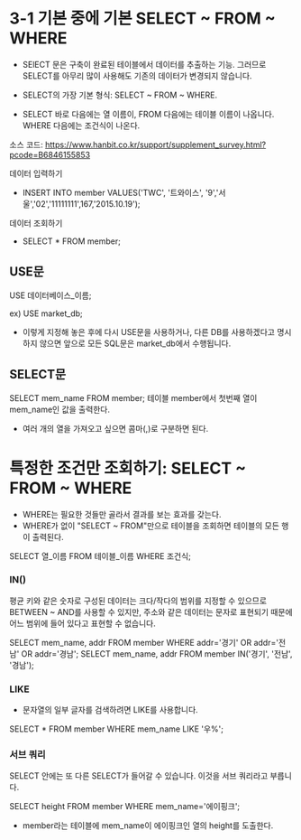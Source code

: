 # 3-1 기본 중에 기본 SELECT ~ FROM ~ WHERE
- SElECT 문은 구축이 완료된 테이블에서 데이터를 추출하는 기능. 그러므로 SELECT를 아무리 많이 사용해도 기존의 데이터가 변경되지 않습니다.

- SELECT의 가장 기본 형식: SELECT ~ FROM ~ WHERE.
- SELECT 바로 다음에는 열 이름이, FROM 다음에는 테이블 이름이 나옵니다. WHERE 다음에는 조건식이 나온다.

소스 코드: https://www.hanbit.co.kr/support/supplement_survey.html?pcode=B6846155853

데이터 입력하기
- INSERT INTO member VALUES('TWC', '트와이스', '9','서울','02','11111111',167,'2015.10.19');

데이터 조회하기
- SELECT * FROM member;

## USE문
USE 데이터베이스_이름;
  
ex) USE market_db;
- 이렇게 지정해 놓은 후에 다시 USE문을 사용하거나, 다른 DB를 사용하겠다고 명시하지 않으면 앞으로 모든 SQL문은 market_db에서 수행됩니다.

## SELECT문
SELECT mem_name FROM member;
테이블 member에서 첫번째 열이 mem_name인 값을 출력한다.
- 여러 개의 열을 가져오고 싶으면 콤마(,)로 구분하면 된다.

# 특정한 조건만 조회하기: SELECT ~ FROM ~ WHERE
- WHERE는 필요한 것들만 골라서 결과를 보는 효과를 갖는다.
- WHERE가 없이 "SELECT ~ FROM"만으로 테이블을 조회하면 테이블의 모든 행이 출력된다.

SELECT 열_이름 FROM 테이블_이름 WHERE 조건식;

### IN()
평균 키와 같은 숫자로 구성된 데이터는 크다/작다의 범위를 지정할 수 있으므로 BETWEEN ~ AND를 사용할 수 있지만, 주소와 같은 데이터는 문자로 표현되기 때문에 어느 범위에 들어 있다고 표현할 수 없습니다.

SELECT mem_name, addr FROM member WHERE addr='경기' OR addr='전남' OR addr='경남';
SELECT mem_name, addr FROM member IN('경기', '전남', '경남');

### LIKE
- 문자열의 일부 글자를 검색하려면 LIKE를 사용합니다.

SELECT * FROM member WHERE mem_name LIKE '우%';

### 서브 쿼리
SELECT 안에는 또 다른 SELECT가 들어갈 수 있습니다. 이것을 서브 쿼리라고 부릅니다.

SELECT height FROM member WHERE mem_name='에이핑크';
- member라는 테이블에 mem_name이 에이핑크인 열의 height를 도출한다.

